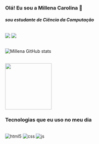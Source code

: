 ### Olá! Eu sou a Millena Carolina 🙋

#### <i>sou estudante de Ciência da Computação</i>
<br>
<a href="https://https://www.linkedin.com/in/millena-carolina-571a051ab/" target="_blank"><img src="https://img.shields.io/badge/-LinkedIn-%230077B5?style=for-the-badge&logo=linkedin&logoColor=white" target="_blank"></a>
<a href="mailto:millenaferreir8@gmail.com"><img src="https://img.shields.io/badge/-Gmail-%23333?style=for-the-badge&logo=gmail&logoColor=white" target="_blank"></a>

<br>
<br>

![Millena GitHub stats](https://github-readme-stats.vercel.app/api?username=Millena-Ferreira&show_icons=true&theme=dracula)
<br>
<br>

<img height="150em" src="https://github-readme-stats.vercel.app/api/top-langs/?username=Millena-Ferreira&theme=dracula&hide_border=false&&layout=compact"/>
  </a>



### Tecnologias que eu uso no meu dia 



<div style="display:inline_block"><br/>
<img align="center" alt="html5" src="https://img.shields.io/badge/HTML5-E34F26?style=for-the-badge&logo=html5&logoColor=white" />
<img align="center" alt="css" src="https://img.shields.io/badge/CSS3-1572B6?style=for-the-badge&logo=css3&logoColor=white" />
<img align="center" alt="js" src="https://img.shields.io/badge/JavaScript-F7DF1E?style=for-the-badge&logo=javascript&logoColor=black" />
</div></br>
